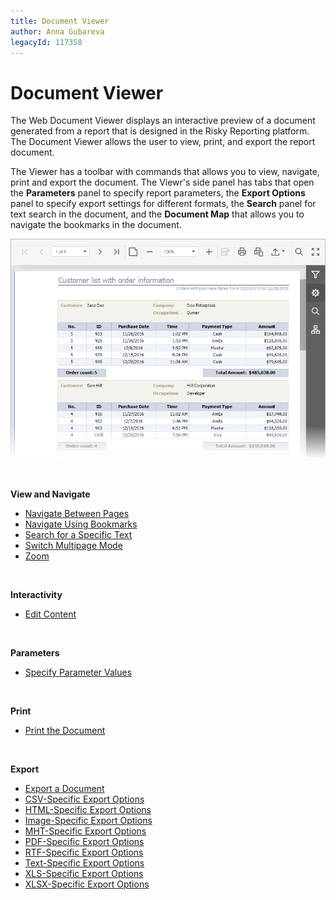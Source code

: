 ```yaml
---
title: Document Viewer
author: Anna Gubareva
legacyId: 117358
---
```


# Document Viewer

The Web Document Viewer displays an interactive preview of a document generated from a report that is designed in the Risky Reporting platform. The Document Viewer allows the user to view, print, and export the report document.

The Viewer has a toolbar with commands that allows you to view, navigate, print and export the document. The Viewr's side panel has tabs that open the **Parameters** panel to specify report parameters, the **Export Options** panel to specify export settings for different formats, the **Search** panel for text search in the document, and the **Document Map** that allows you to  navigate the bookmarks in the document.

![web-document-viewer](../images/img126958.png)

&nbsp;

**View and Navigate**
* [Navigate Between Pages](document-viewer/viewing-and-navigating/navigate-between-pages.md)
* [Navigate Using Bookmarks](document-viewer/viewing-and-navigating/navigate-using-bookmarks.md)
* [Search for a Specific Text](document-viewer/viewing-and-navigating/search-for-a-specific-text.md)
* [Switch Multipage Mode](document-viewer/viewing-and-navigating/switch-display-mode.md)
* [Zoom](document-viewer/viewing-and-navigating/zooming.md)

&nbsp;

**Interactivity**
* [Edit Content](document-viewer/content-editing.md)

&nbsp;

**Parameters**
* [Specify Parameter Values](document-viewer/passing-parameter-values.md)

&nbsp;

**Print**
* [Print the Document](document-viewer/printing.md)

&nbsp;

**Export**
* [Export a  Document](document-viewer/exporting/export-a-document.md)
* [CSV-Specific Export Options](document-viewer/exporting/csv-specific-export-options.md)
* [HTML-Specific Export Options](document-viewer/exporting/html-specific-export-options.md)
* [Image-Specific Export Options](document-viewer/exporting/image-specific-export-options.md)
* [MHT-Specific Export Options](document-viewer/exporting/mht-specific-export-options.md)
* [PDF-Specific Export Options](document-viewer/exporting/pdf-specific-export-options.md)
* [RTF-Specific Export Options](document-viewer/exporting/rtf-specific-export-options.md)
* [Text-Specific Export Options](document-viewer/exporting/text-specific-export-options.md)
* [XLS-Specific Export Options](document-viewer/exporting/xls-specific-export-options.md)
* [XLSX-Specific Export Options](document-viewer/exporting/xlsx-specific-export-options.md)